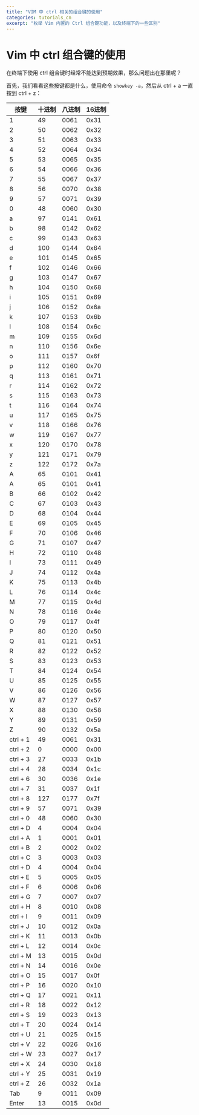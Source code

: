 ```yaml
---
title: "VIM 中 ctrl 相关的组合键的使用"
categories: tutorials_cn
excerpt: "枚举 Vim 内置的 Ctrl 组合键功能，以及终端下的一些区别"
---
```


# Vim 中 ctrl 组合键的使用

在终端下使用 ctrl 组合键时经常不能达到预期效果，那么问题出在那里呢？

首先，我们看看这些按键都是什么，使用命令 `showkey -a`，然后从 ctrl + a 一直按到 ctrl + z：

| 按键     | 十进制 | 八进制 | 16进制 |
| -------- | ------ | ------ | ------ |
| 1        | 49     | 0061   | 0x31   |
| 2        | 50     | 0062   | 0x32   |
| 3        | 51     | 0063   | 0x33   |
| 4        | 52     | 0064   | 0x34   |
| 5        | 53     | 0065   | 0x35   |
| 6        | 54     | 0066   | 0x36   |
| 7        | 55     | 0067   | 0x37   |
| 8        | 56     | 0070   | 0x38   |
| 9        | 57     | 0071   | 0x39   |
| 0        | 48     | 0060   | 0x30   |
| a        | 97     | 0141   | 0x61   |
| b        | 98     | 0142   | 0x62   |
| c        | 99     | 0143   | 0x63   |
| d        | 100    | 0144   | 0x64   |
| e        | 101    | 0145   | 0x65   |
| f        | 102    | 0146   | 0x66   |
| g        | 103    | 0147   | 0x67   |
| h        | 104    | 0150   | 0x68   |
| i        | 105    | 0151   | 0x69   |
| j        | 106    | 0152   | 0x6a   |
| k        | 107    | 0153   | 0x6b   |
| l        | 108    | 0154   | 0x6c   |
| m        | 109    | 0155   | 0x6d   |
| n        | 110    | 0156   | 0x6e   |
| o        | 111    | 0157   | 0x6f   |
| p        | 112    | 0160   | 0x70   |
| q        | 113    | 0161   | 0x71   |
| r        | 114    | 0162   | 0x72   |
| s        | 115    | 0163   | 0x73   |
| t        | 116    | 0164   | 0x74   |
| u        | 117    | 0165   | 0x75   |
| v        | 118    | 0166   | 0x76   |
| w        | 119    | 0167   | 0x77   |
| x        | 120    | 0170   | 0x78   |
| y        | 121    | 0171   | 0x79   |
| z        | 122    | 0172   | 0x7a   |
| A        | 65     | 0101   | 0x41   |
| A        | 65     | 0101   | 0x41   |
| B        | 66     | 0102   | 0x42   |
| C        | 67     | 0103   | 0x43   |
| D        | 68     | 0104   | 0x44   |
| E        | 69     | 0105   | 0x45   |
| F        | 70     | 0106   | 0x46   |
| G        | 71     | 0107   | 0x47   |
| H        | 72     | 0110   | 0x48   |
| I        | 73     | 0111   | 0x49   |
| J        | 74     | 0112   | 0x4a   |
| K        | 75     | 0113   | 0x4b   |
| L        | 76     | 0114   | 0x4c   |
| M        | 77     | 0115   | 0x4d   |
| N        | 78     | 0116   | 0x4e   |
| O        | 79     | 0117   | 0x4f   |
| P        | 80     | 0120   | 0x50   |
| Q        | 81     | 0121   | 0x51   |
| R        | 82     | 0122   | 0x52   |
| S        | 83     | 0123   | 0x53   |
| T        | 84     | 0124   | 0x54   |
| U        | 85     | 0125   | 0x55   |
| V        | 86     | 0126   | 0x56   |
| W        | 87     | 0127   | 0x57   |
| X        | 88     | 0130   | 0x58   |
| Y        | 89     | 0131   | 0x59   |
| Z        | 90     | 0132   | 0x5a   |
| ctrl + 1 | 49     | 0061   | 0x31   |
| ctrl + 2 | 0      | 0000   | 0x00   |
| ctrl + 3 | 27     | 0033   | 0x1b   |
| ctrl + 4 | 28     | 0034   | 0x1c   |
| ctrl + 6 | 30     | 0036   | 0x1e   |
| ctrl + 7 | 31     | 0037   | 0x1f   |
| ctrl + 8 | 127    | 0177   | 0x7f   |
| ctrl + 9 | 57     | 0071   | 0x39   |
| ctrl + 0 | 48     | 0060   | 0x30   |
| ctrl + D | 4      | 0004   | 0x04   |
| ctrl + A | 1      | 0001   | 0x01   |
| ctrl + B | 2      | 0002   | 0x02   |
| ctrl + C | 3      | 0003   | 0x03   |
| ctrl + D | 4      | 0004   | 0x04   |
| ctrl + E | 5      | 0005   | 0x05   |
| ctrl + F | 6      | 0006   | 0x06   |
| ctrl + G | 7      | 0007   | 0x07   |
| ctrl + H | 8      | 0010   | 0x08   |
| ctrl + I | 9      | 0011   | 0x09   |
| ctrl + J | 10     | 0012   | 0x0a   |
| ctrl + K | 11     | 0013   | 0x0b   |
| ctrl + L | 12     | 0014   | 0x0c   |
| ctrl + M | 13     | 0015   | 0x0d   |
| ctrl + N | 14     | 0016   | 0x0e   |
| ctrl + O | 15     | 0017   | 0x0f   |
| ctrl + P | 16     | 0020   | 0x10   |
| ctrl + Q | 17     | 0021   | 0x11   |
| ctrl + R | 18     | 0022   | 0x12   |
| ctrl + S | 19     | 0023   | 0x13   |
| ctrl + T | 20     | 0024   | 0x14   |
| ctrl + U | 21     | 0025   | 0x15   |
| ctrl + V | 22     | 0026   | 0x16   |
| ctrl + W | 23     | 0027   | 0x17   |
| ctrl + X | 24     | 0030   | 0x18   |
| ctrl + Y | 25     | 0031   | 0x19   |
| ctrl + Z | 26     | 0032   | 0x1a   |
| Tab      | 9      | 0011   | 0x09   |
| Enter    | 13     | 0015   | 0x0d   |
